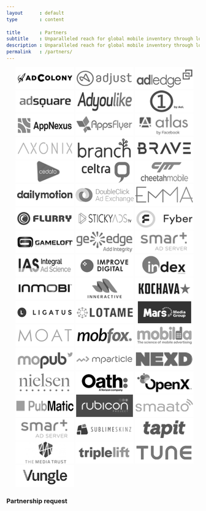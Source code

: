 ```yaml
---
layout      : default
type        : content

title       : Partners
subtitle    : Unparalleled reach for global mobile inventory through lots of direct connections that ensure cost savings for our customers.
description : Unparalleled reach for global mobile inventory through lots of direct connections that ensure cost savings for our customers! Partnerships with the most important SSPs/Ad Exchanges, Mobile Attribution tools, DMPs, Rich Media vendors and more. See the complete list here!
permalink   : /partners/
---
```


<ul data-role='partners'>
  <img src='/assets/images/partners/adcolony.png' />
  <img src='/assets/images/partners/adjust.png' />
  <img src='/assets/images/partners/adledge.png' />
  <img src='/assets/images/partners/adsquare.png' />
  <img src='/assets/images/partners/adyoulike.png' />
  <img src='/assets/images/partners/aol.png' />
  <img src='/assets/images/partners/appnexus.png' />
  <img src='/assets/images/partners/appsflyer.png' />
  <img src='/assets/images/partners/atlas.png' />
  <img src='/assets/images/partners/axonix.png' />
  <img src='/assets/images/partners/branch.png' />
  <img src='/assets/images/partners/brave.png' />
  <img src='/assets/images/partners/cedato.png' />
  <img src='/assets/images/partners/celtra.png' />
  <img src='/assets/images/partners/cheetah.png' />
  <img src='/assets/images/partners/dailymotion.png' />
  <img src='/assets/images/partners/doubleclick.png' />
  <img src='/assets/images/partners/emma.png' />
  <!-- <img src='/assets/images/partners/etag.png' /> -->
  <img src='/assets/images/partners/flurry.png' />
  <img src='/assets/images/partners/stickyads.png' />
  <img src='/assets/images/partners/fyber.png' />
  <img src='/assets/images/partners/gameloft.png' />
  <img src='/assets/images/partners/geoedge.png' />
  <img src='/assets/images/partners/smartadserver.png' />
  <img src='/assets/images/partners/ias.png' />
  <img src='/assets/images/partners/improvedigital.png' />
  <img src='/assets/images/partners/index.png' />
  <img src='/assets/images/partners/inmobi.png' />
  <img src='/assets/images/partners/inneractive.png' />
  <img src='/assets/images/partners/kochava.png' />
  <img src='/assets/images/partners/ligatus.png' />
  <img src='/assets/images/partners/lotame.png' />
  <!-- <img src='/assets/images/partners/mads.png' /> -->
  <img src='/assets/images/partners/marsmedia.png' />
  <img src='/assets/images/partners/moat.png' />
  <img src='/assets/images/partners/mobfox.png' />
  <img src='/assets/images/partners/mobilda.png' />
  <img src='/assets/images/partners/mopub.png' />
  <img src='/assets/images/partners/mparticle.png' />
  <img src='/assets/images/partners/nexd.png' />
  <img src='/assets/images/partners/nielsen.png' />
  <img src='/assets/images/partners/oath.png' />
  <img src='/assets/images/partners/openx.png' />
  <img src='/assets/images/partners/pubmatic.png' />
  <img src='/assets/images/partners/rubicon.png' />
  <img src='/assets/images/partners/smaato.png' />
  <img src='/assets/images/partners/smartadserver.png' />
  <img src='/assets/images/partners/sublimeskinz.png' />
  <img src='/assets/images/partners/tapit.png' />
  <img src='/assets/images/partners/tmt.png' />
  <img src='/assets/images/partners/triplelift.png' />
  <img src='/assets/images/partners/tune.png' />
  <img src='/assets/images/partners/vungle.png' />
</ul>

<!--[if lte IE 8]>
  <script charset="utf-8" type="text/javascript" src="//js.hsforms.net/forms/v2-legacy.js"></script>
<![endif]-->

<div id="partnership-form">
  <h3>Partnership request</h3>
  <script>
    hbspt.forms.create({
      portalId: "3426102",
      formId: "2f725f01-f26c-4473-a553-0e2742de301c"
    });
  </script>
</div>
